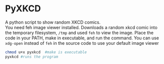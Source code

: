 # PyXKCD
A python script to show random XKCD comics.  
You need feh image viewer installed.
Downloads a random xkcd comic into the temporary filesystem, ```/tmp``` and used ```feh``` to view the image. Place the code in your PATH, make in executable, and run the command.
You can use ```xdg-open``` instead of ```feh``` in the source code to use your default image viewer

```bash
chmod u+x pyxkcd  #make is executable
pyxkcd #runs the program 
```
